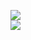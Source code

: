 [![](https://img.shields.io/badge/Made%20With-Github%20Spray-lightgrey.svg?style=for-the-badge&logo=github)](https://github.com/Annihil/github-spray#32697)  
[![](https://i.imgur.com/2DrTn0Z.gif)](https://github.com/Annihil/github-spray)